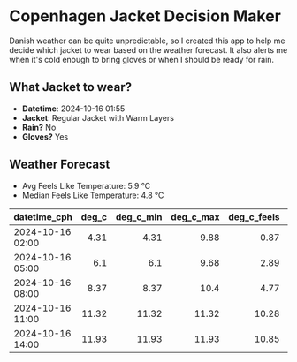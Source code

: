 
# Copenhagen Jacket Decision Maker

Danish weather can be quite unpredictable, so I created this app to help me decide which jacket to wear based on the weather forecast. 
It also alerts me when it's cold enough to bring gloves or when I should be ready for rain.

## What Jacket to wear?

- **Datetime**: 2024-10-16 01:55
- **Jacket**: Regular Jacket with Warm Layers
- **Rain?** No
- **Gloves?** Yes

## Weather Forecast
- Avg Feels Like Temperature: 5.9 °C
- Median Feels Like Temperature: 4.8 °C

| datetime_cph     |   deg_c |   deg_c_min |   deg_c_max |   deg_c_feels | weather   | wind   | rain   |
|:-----------------|--------:|------------:|------------:|--------------:|:----------|:-------|:-------|
| 2024-10-16 02:00 |    4.31 |        4.31 |        9.88 |          0.87 | Clear     | Low    | None   |
| 2024-10-16 05:00 |    6.1  |        6.1  |        9.68 |          2.89 | Clouds    | Low    | None   |
| 2024-10-16 08:00 |    8.37 |        8.37 |       10.4  |          4.77 | Clouds    | High   | None   |
| 2024-10-16 11:00 |   11.32 |       11.32 |       11.32 |         10.28 | Clouds    | High   | None   |
| 2024-10-16 14:00 |   11.93 |       11.93 |       11.93 |         10.85 | Clouds    | High   | None   |
        